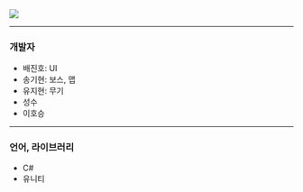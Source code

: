 <img src="https://capsule-render.vercel.app/api?type=waving&color=BDBDC8&height=200&section=header&text=PangeaOdessey"/>

----
### 개발자
- 배진호: UI
- 송기현: 보스, 맵
- 유지현: 무기
- 성수
- 이호승
----
### 언어, 라이브러리
- C#
- 유니티
